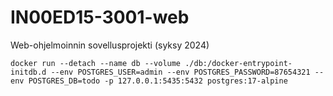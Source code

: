 # IN00ED15-3001-web
Web-ohjelmoinnin sovellusprojekti (syksy 2024)

```
docker run --detach --name db --volume ./db:/docker-entrypoint-initdb.d --env POSTGRES_USER=admin --env POSTGRES_PASSWORD=87654321 --env POSTGRES_DB=todo -p 127.0.0.1:5435:5432 postgres:17-alpine
```